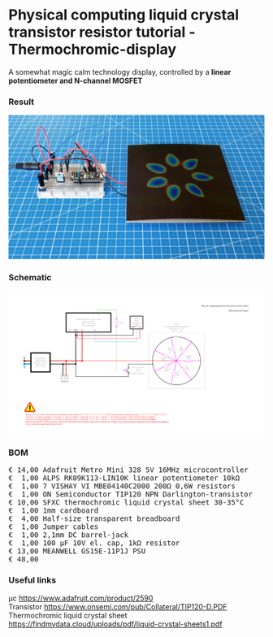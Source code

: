 # Physical computing liquid crystal transistor resistor tutorial - Thermochromic-display

A somewhat magic calm technology display, controlled by a **linear potentiometer and N-channel MOSFET**

### Result

![](Assets/10a%20result.jpg)

### Schematic

![](Assets/10a%20schematic.png)

### BOM

<pre>
€ 14,00 Adafruit Metro Mini 328 5V 16MHz microcontroller
€  1,00 ALPS RK09K113-LIN10K linear potentiometer 10kΩ
€  1,00 7 VISHAY VI MBE04140C2000 200Ω 0,6W resistors
€  1,00 ON Semiconductor TIP120 NPN Darlington-transistor
€ 10,00 SFXC thermochromic liquid crystal sheet 30-35°C
€  1,00 1mm cardboard
€  4,00 Half-size transparent breadboard
€  1,00 Jumper cables
€  1,00 2,1mm DC barrel-jack
€  1,00 100 µF 10V el. cap, 1kΩ resistor
€ 13,00 MEANWELL GS15E-11P1J PSU
€ 48,00
</pre>  

### Useful links  

μc https://www.adafruit.com/product/2590  
Transistor https://www.onsemi.com/pub/Collateral/TIP120-D.PDF  
Thermochromic liquid crystal sheet https://findmydata.cloud/uploads/pdf/liquid-crystal-sheets1.pdf  

